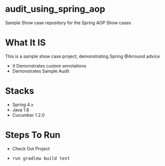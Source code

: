 # audit_using_spring_aop
Sample Show case repository for the Spring AOP Show cases

**What It IS**
=================================================================
This is a sample show case project, demonstrating Spring @Arround advice 
- It Demonstrates custom annotations
- Demonstrates Sample Audit 

**Stacks**
=================================================================
- Spring 4.x
- Java 1.8
- Cucumber 1.2.0

**Steps To Run**
================================================================
- Check Out Project
- <pre>run gradlew build test</pre> 

